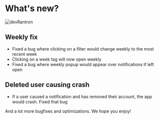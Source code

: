 # What's new?
![devRantron](https://i.imgur.com/RteqoFG.png)

## Weekly fix
* Fixed a bug where clicking on a filter would change weekly to the most recent week
* Clicking on a week tag will now open weekly
* Fixed a bug where weekly popup would appear over notifications if left open

## Deleted user causing crash
* If a user caused a notification and has removed their account, the app would crash. Fixed that bug

And a lot more bugfixes and optimizations. We hope you enjoy!
